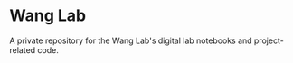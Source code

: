 # Wang Lab

A private repository for the Wang Lab's digital lab notebooks and project-related code.
